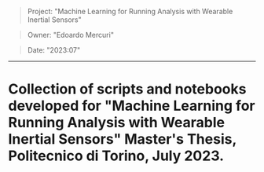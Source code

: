 > Project: "Machine Learning for Running Analysis with Wearable Inertial Sensors"

> Owner: "Edoardo Mercuri" 

> Date: "2023:07" 

---

# Collection of scripts and notebooks developed for "Machine Learning for Running Analysis with Wearable Inertial Sensors" Master's Thesis, Politecnico di Torino, July 2023.
